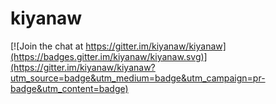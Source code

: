 # kiyanaw

[![Join the chat at https://gitter.im/kiyanaw/kiyanaw](https://badges.gitter.im/kiyanaw/kiyanaw.svg)](https://gitter.im/kiyanaw/kiyanaw?utm_source=badge&utm_medium=badge&utm_campaign=pr-badge&utm_content=badge)